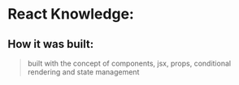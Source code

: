 # React Knowledge:

## How it was built:
> built with the concept of components, jsx, props, conditional rendering and state management
